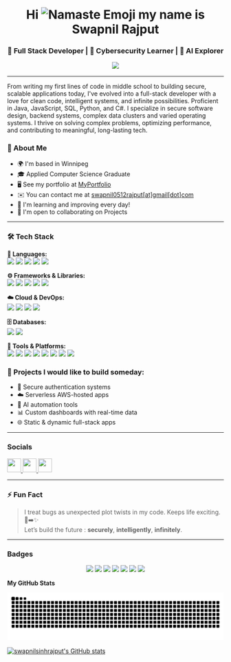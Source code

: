 <h1 align="center">
  Hi <img src="https://media.tenor.com/Ue-luzwbGqsAAAAi/panalangin-dasal.gif" alt="Namaste Emoji" width="30"/> my name is Swapnil Rajput 
</h1>


<h3 align="center">🚀 Full Stack Developer | 🔐 Cybersecurity Learner | 🤖 AI Explorer</h3>

<p align="center">
  <img src="https://readme-typing-svg.herokuapp.com/?lines=Building+secure+apps+for+infinite+scale;Driven+by+code%2C+logic+and+vision;Always+learning+Always+building!&center=true&width=500&height=45">
</p>

---

From writing my first lines of code in middle school to building secure, scalable applications today, I've evolved into a full-stack developer with a love for clean code, intelligent systems, and infinite possibilities. Proficient in Java, JavaScript, SQL, Python, and C#. I specialize in secure software design, backend systems, complex data clusters and varied operating systems. I thrive on solving complex problems, optimizing performance, and contributing to meaningful, long-lasting tech.
### 🌟 About Me

* 🌍 I'm based in Winnipeg
* 🎓 Applied Computer Science Graduate
* 🖥️ See my portfolio at [MyPortfolio](http://octaners.com)
* ✉️ You can contact me at [swapnil0512rajput[at]gmail[dot]com](mailto:swapnil0512rajput@gmail.com)
* 🧠 I'm learning and improving every day!
* 🤝 I'm open to collaborating on Projects

---

### 🛠️ Tech Stack

**🧠 Languages:**  
<img src="https://img.shields.io/badge/Java-%23ED8B00.svg?style=for-the-badge&logo=java&logoColor=white"/>
<img src="https://img.shields.io/badge/JavaScript-%23F7DF1E.svg?style=for-the-badge&logo=javascript&logoColor=black"/>
<img src="https://img.shields.io/badge/Python-%2314354C.svg?style=for-the-badge&logo=python&logoColor=white"/>
<img src="https://img.shields.io/badge/SQL-%2300BCF2.svg?style=for-the-badge&logo=postgresql&logoColor=white"/>
<img src="https://img.shields.io/badge/C%23-%23239120.svg?style=for-the-badge&logo=c-sharp&logoColor=white"/>

**⚙️ Frameworks & Libraries:**  
<img src="https://img.shields.io/badge/React-%2361DAFB.svg?style=for-the-badge&logo=react&logoColor=black"/>
<img src="https://img.shields.io/badge/Node.js-%23339933.svg?style=for-the-badge&logo=node.js&logoColor=white"/>
<img src="https://img.shields.io/badge/Express.js-%23000000.svg?style=for-the-badge&logo=express&logoColor=white"/>
<img src="https://img.shields.io/badge/.NET-%235C2D91.svg?style=for-the-badge&logo=.net&logoColor=white"/>
<img src="https://img.shields.io/badge/MudBlazor-%230E74BD.svg?style=for-the-badge&logo=blazor&logoColor=white"/>

**☁️ Cloud & DevOps:**  
<img src="https://img.shields.io/badge/Azure-%230072C6.svg?style=for-the-badge&logo=microsoftazure&logoColor=white"/>
<img src="https://img.shields.io/badge/AWS-%23FF9900.svg?style=for-the-badge&logo=amazon-aws&logoColor=white"/>
<img src="https://img.shields.io/badge/GitHub%20Actions-%232C3E50.svg?style=for-the-badge&logo=github-actions&logoColor=white"/>
<img src="https://img.shields.io/badge/CI%2FCD-%23F05032.svg?style=for-the-badge&logo=git&logoColor=white"/>

**🗄️ Databases:**  
<img src="https://img.shields.io/badge/PostgreSQL-%23336791.svg?style=for-the-badge&logo=postgresql&logoColor=white"/>
<img src="https://img.shields.io/badge/MongoDB-%2347A248.svg?style=for-the-badge&logo=mongodb&logoColor=white"/>

**🔧 Tools & Platforms:**  
  <img src="https://img.shields.io/badge/Burp%20Suite-orange?style=for-the-badge&logo=burpsuite&logoColor=white"/>
  <img src="https://img.shields.io/badge/Linux-%23FCC624.svg?style=for-the-badge&logo=linux&logoColor=black"/>
  <img src="https://img.shields.io/badge/VS%20Code-%23007ACC.svg?style=for-the-badge&logo=visual-studio-code&logoColor=white"/>
  <img src="https://img.shields.io/badge/Postman-%23FF6C37.svg?style=for-the-badge&logo=postman&logoColor=white"/>
  <img src="https://img.shields.io/badge/Visual%20Studio-%235C2D91.svg?style=for-the-badge&logo=visual-studio&logoColor=white"/>
  <img src="https://img.shields.io/badge/JetBrains-%23000000.svg?style=for-the-badge&logo=jetbrains&logoColor=white"/>
  <img src="https://img.shields.io/badge/Git-%23F05032.svg?style=for-the-badge&logo=git&logoColor=white"/>
  <img src="https://img.shields.io/badge/Docker-%230db7ed.svg?style=for-the-badge&logo=docker&logoColor=white"/>

### 🧠 Projects I would like to build someday:
- 🔐 Secure authentication systems
- ☁️ Serverless AWS-hosted apps
- 🧬 AI automation tools
- 📊 Custom dashboards with real-time data
- 🌐 Static & dynamic full-stack apps

---
### Socials

<p> <a href="https://www.github.com/swapnilsinhrajput" target="_blank" rel="noreferrer"> <picture> <source media="(prefers-color-scheme: dark)" srcset="https://raw.githubusercontent.com/danielcranney/readme-generator/main/public/icons/socials/github-dark.svg" /> <source media="(prefers-color-scheme: light)" srcset="https://raw.githubusercontent.com/danielcranney/readme-generator/main/public/icons/socials/github.svg" /> <img src="https://raw.githubusercontent.com/danielcranney/readme-generator/main/public/icons/socials/github.svg" width="32" height="32" /> </picture> </a> <a href="https://www.linkedin.com/in/swapnilsinhrajput5959" target="_blank" rel="noreferrer"> <picture> <source media="(prefers-color-scheme: dark)" srcset="https://raw.githubusercontent.com/danielcranney/readme-generator/main/public/icons/socials/linkedin-dark.svg" /> <source media="(prefers-color-scheme: light)" srcset="https://raw.githubusercontent.com/danielcranney/readme-generator/main/public/icons/socials/linkedin.svg" /> <img src="https://raw.githubusercontent.com/danielcranney/readme-generator/main/public/icons/socials/linkedin.svg" width="32" height="32" /> </picture> </a> <a href="https://www.x.com/DedSecSwapnil" target="_blank" rel="noreferrer"> <picture> <source media="(prefers-color-scheme: dark)" srcset="https://raw.githubusercontent.com/danielcranney/readme-generator/main/public/icons/socials/twitter-dark.svg" /> <source media="(prefers-color-scheme: light)" srcset="https://raw.githubusercontent.com/danielcranney/readme-generator/main/public/icons/socials/twitter.svg" /> <img src="https://raw.githubusercontent.com/danielcranney/readme-generator/main/public/icons/socials/twitter.svg" width="32" height="32" /> </picture> </a></p>

---

### ⚡ Fun Fact
> I treat bugs as unexpected plot twists in my code. Keeps life exciting. 🐛➡️✨  
> Let’s build the future : **securely**, **intelligently**, **infinitely**.

---
### Badges
<p align="center">
    <img src="https://img.shields.io/badge/OSINT%20Operator-Active-911f6f?style=for-the-badge&logo=protonmail" />
    <img src="https://img.shields.io/badge/Burp%20Suite%20Ready-orange?style=for-the-badge&logo=burpsuite" />
    <img src="https://img.shields.io/badge/Recon%20Time-Infinite-critical?style=for-the-badge&logo=hackthebox" />
    <img src="https://img.shields.io/badge/VS%20Code%20Ninja-blue?style=for-the-badge&logo=visualstudiocode" />
    <img src="https://img.shields.io/badge/AWS-Cloud%20Warrior-orange?style=for-the-badge&logo=amazonaws" />
    <img src="https://img.shields.io/badge/Secure%20Design-Analyst-lightgrey?style=for-the-badge&logo=veracrypt" />
    <img src="https://img.shields.io/badge/∞-Infinity%20Driven-black?style=for-the-badge" />
</p>

<b>My GitHub Stats</b>
<p align="center">
  <img src="https://github.com/swapnilsinhrajput/snk/raw/output/github-contribution-grid-snake-dark.svg" alt="Snake animation" />
</p>

<a href="http://www.github.com/swapnilsinhrajput"><img src="https://github-readme-stats.vercel.app/api?username=swapnilsinhrajput&show_icons=true&hide=&count_private=true&title_color=0891b2&text_color=ffffff&icon_color=0891b2&bg_color=1c1917&hide_border=true&show_icons=true" alt="swapnilsinhrajput's GitHub stats" /></a>

